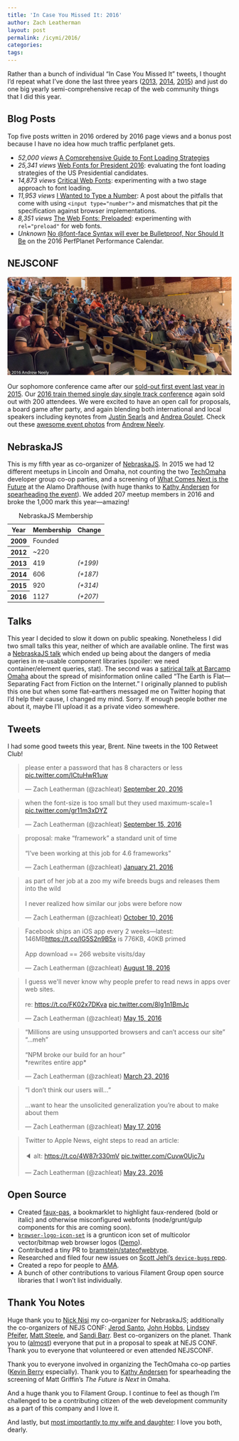 ```yaml
---
title: 'In Case You Missed It: 2016'
author: Zach Leatherman
layout: post
permalink: /icymi/2016/
categories:
tags:
---
```


Rather than a bunch of individual “In Case You Missed It” tweets, I thought I’d repeat what I’ve done the last three years ([2013](/web/icymi/2013/), [2014](/web/icymi/2014/), [2015](/web/icymi/2015/)) and just do one big yearly semi-comprehensive recap of the web community things that I did this year.

## Blog Posts

Top five posts written in 2016 ordered by 2016 page views and a bonus post because I have no idea how much traffic perfplanet gets.

* <span class="external">_52,000 views_</span> [A Comprehensive Guide to Font Loading Strategies](/web/comprehensive-webfonts/)
* <span class="external">_25,341 views_</span> [Web Fonts for President 2016](/web/president-web-font/): evaluating the font loading strategies of the US Presidential candidates.
* <span class="external">_14,873 views_</span> [Critical Web Fonts](/web/critical-webfonts/): experimenting with a two stage approach to font loading.
* <span class="external">_11,953 views_</span> [I Wanted to Type a Number](https://www.filamentgroup.com/lab/type-number.html): A post about the pitfalls that come with using `<input type="number">` and mismatches that pit the specification against browser implementations.
* <span class="external">_8,351 views_</span> [The Web Fonts: Preloaded](/web/preload/): experimenting with `rel="preload"` for web fonts.
* <span class="external">_Unknown_</span> [No @font-face Syntax will ever be Bulletproof, Nor Should It Be](http://calendar.perfplanet.com/2016/no-font-face-bulletproof-syntax/) on the 2016 PerfPlanet Performance Calendar.

## NEJSCONF

<img src="/web/img/posts/2016-icymi/nejsconf-2016-crowd.jpg" alt="The attendees at NEJSCONF 2016" class="primary">

Our sophomore conference came after our [sold-out first event last year in 2015](http://2015.nejsconf.com/). Our [2016 train themed single day single track conference](https://nejsconf.com/) again sold out with 200 attendees. We were excited to have an open call for proposals, a board game after party, and again blending both international and local speakers including keynotes from [Justin Searls](https://nejsconf.com/speakers/keynote-justin-searls/) and [Andrea Goulet](https://nejsconf.com/speakers/keynote-andrea-goulet/). Check out these [awesome event photos](https://photos.google.com/share/AF1QipN4nlFYmhJASQMXNM5uQcrrPnST97uIsrF1BG30pRYOFdfTHDbucj0U7GrtegWywA?key=Qlh3NzlKSEFjb25GbGZKempNbVVVR283U3pTWm9n) from [Andrew Neely](https://twitter.com/ravinglogic).

## NebraskaJS


This is my fifth year as co-organizer of [NebraskaJS](http://www.meetup.com/nebraskajs/). In 2015 we had 12 different meetups in Lincoln and Omaha, not counting the two [TechOmaha](http://techomaha.com/) developer group co-op parties, and a screening of [What Comes Next is the Future](http://www.futureisnext.com/) at the Alamo Drafthouse (with huge thanks to <a href="https://twitter.com/kathyia">Kathy Andersen</a> for <a href="https://futureisnext.splashthat.com/">spearheading the event</a>). We added 207 meetup members in 2016 and broke the 1,000 mark this year—amazing!

<table>
	<caption>NebraskaJS Membership</caption>
	<thead>
		<tr>
			<th>Year</th>
			<th>Membership</th>
			<th>Change</th>
		</tr>
	</thead>
	<tbody>
		<tr>
			<th>2009</th>
			<td>Founded</td>
			<td></td>
		</tr>
		<tr>
			<th>2012</th>
			<td>~220</td>
			<td></td>
		</tr>
		<tr>
			<th>2013</th>
			<td>419</td>
			<td><em class="better">(+199)</em></td>
		</tr>
		<tr>
			<th>2014</th>
			<td>606</td>
			<td><em class="better">(+187)</em></td>
		</tr>
		<tr>
			<th>2015</th>
			<td>920</td>
			<td><em class="better">(+314)</em></td>
		</tr>
		<tr>
			<th>2016</th>
			<td>1127</td>
			<td><em class="better">(+207)</em></td>
		</tr>
	</tbody>
</table>

## Talks

This year I decided to slow it down on public speaking. Nonetheless I did two small talks this year, neither of which are available online. The first was a [NebraskaJS talk](https://www.meetup.com/nebraskajs/events/235243306/) which ended up being about the dangers of media queries in re-usable component libraries (spoiler: we need container/element queries, stat). The second was a [satirical talk at Barcamp Omaha](https://twitter.com/zachleat/status/776789550420996096) about the spread of misinformation online called “The Earth is Flat—Separating Fact from Fiction on the Internet.” I originally planned to publish this one but when some flat-earthers messaged me on Twitter hoping that I’d help their cause, I changed my mind. Sorry. If enough people bother me about it, maybe I’ll upload it as a private video somewhere.

## Tweets

I had some good tweets this year, Brent. Nine tweets in the 100 Retweet Club!

<blockquote class="twitter-tweet" data-lang="en"><p lang="en" dir="ltr">please enter a password that has 8 characters or less <a href="https://t.co/ICtuHwR1uw">pic.twitter.com/ICtuHwR1uw</a></p>&mdash; Zach Leatherman (@zachleat) <a href="https://twitter.com/zachleat/status/778253134162382849">September 20, 2016</a></blockquote>

<blockquote class="twitter-tweet" data-cards="hidden" data-lang="en"><p lang="en" dir="ltr">when the font-size is too small but they used maximum-scale=1 <a href="https://t.co/gr11m3xDYZ">pic.twitter.com/gr11m3xDYZ</a></p>&mdash; Zach Leatherman (@zachleat) <a href="https://twitter.com/zachleat/status/776534911180079108">September 15, 2016</a></blockquote>

<blockquote class="twitter-tweet" data-lang="en"><p lang="en" dir="ltr">proposal: make “framework” a standard unit of time<br><br>“I’ve been working at this job for 4.6 frameworks”</p>&mdash; Zach Leatherman (@zachleat) <a href="https://twitter.com/zachleat/status/690191615852449792">January 21, 2016</a></blockquote>

<blockquote class="twitter-tweet" data-lang="en"><p lang="en" dir="ltr">as part of her job at a zoo my wife breeds bugs and releases them into the wild<br><br>I never realized how similar our jobs were before now</p>&mdash; Zach Leatherman (@zachleat) <a href="https://twitter.com/zachleat/status/785495065913274369">October 10, 2016</a></blockquote>

<blockquote class="twitter-tweet" data-lang="en"><p lang="en" dir="ltr">Facebook ships an iOS app every 2 weeks—latest: 146MB<a href="https://t.co/lG5S2n9B5x">https://t.co/lG5S2n9B5x</a> is 776KB, 40KB primed<br><br>App download == 266 website visits/day</p>&mdash; Zach Leatherman (@zachleat) <a href="https://twitter.com/zachleat/status/766389127751143424">August 18, 2016</a></blockquote>

<blockquote class="twitter-tweet" data-cards="hidden" data-lang="en"><p lang="en" dir="ltr">I guess we&#39;ll never know why people prefer to read news in apps over web sites.<br><br>re: <a href="https://t.co/FK02x7DKva">https://t.co/FK02x7DKva</a> <a href="https://t.co/8Ig1n1BmJc">pic.twitter.com/8Ig1n1BmJc</a></p>&mdash; Zach Leatherman (@zachleat) <a href="https://twitter.com/zachleat/status/731659515154681857">May 15, 2016</a></blockquote>

<blockquote class="twitter-tweet" data-lang="en"><p lang="en" dir="ltr">“Millions are using unsupported browsers and can’t access our site”<br>“…meh”<br><br>“NPM broke our build for an hour”<br>*rewrites entire app*</p>&mdash; Zach Leatherman (@zachleat) <a href="https://twitter.com/zachleat/status/712615054990925825">March 23, 2016</a></blockquote>

<blockquote class="twitter-tweet" data-lang="en"><p lang="en" dir="ltr">“I don’t think our users will…”<br><br>…want to hear the unsolicited generalization you’re about to make about them</p>&mdash; Zach Leatherman (@zachleat) <a href="https://twitter.com/zachleat/status/732652820206256128">May 17, 2016</a></blockquote>

<blockquote class="twitter-tweet" data-cards="hidden" data-lang="en"><p lang="en" dir="ltr">Twitter to Apple News, eight steps to read an article:<br><br>🔈 alt: <a href="https://t.co/4W87r330mV">https://t.co/4W87r330mV</a> <a href="https://t.co/Cuvw0Ujc7u">pic.twitter.com/Cuvw0Ujc7u</a></p>&mdash; Zach Leatherman (@zachleat) <a href="https://twitter.com/zachleat/status/734764603645825025">May 23, 2016</a></blockquote>

## Open Source

* Created [faux-pas](https://github.com/filamentgroup/faux-pas), a bookmarklet to highlight faux-rendered (bold or italic) and otherwise misconfigured webfonts (node/grunt/gulp components for this are coming soon).
* [`browser-logo-icon-set`](https://github.com/zachleat/browser-logo-icon-set) is a grunticon icon set of multicolor vector/bitmap web browser logos ([Demo](https://zachleat.github.io/browser-logo-icon-set/usage.html)).
* Contributed a tiny PR to [bramstein/stateofwebtype](https://github.com/bramstein/stateofwebtype).
* Researched and filed four new issues on [Scott Jehl’s `device-bugs` repo](https://github.com/scottjehl/Device-Bugs/issues/created_by/zachleat).
* Created a repo for people to [AMA](https://github.com/zachleat/ama/).
* A bunch of other contributions to various Filament Group open source libraries that I won’t list individually.


## Thank You Notes

Huge thank you to [Nick Nisi](https://twitter.com/nicknisi) my co-organizer for NebraskaJS; additionally the co-organizers of NEJS CONF: [Jerod Santo](https://twitter.com/jerodsanto), [John Hobbs](https://twitter.com/jmhobbs), [Lindsey Pfeifer](https://twitter.com/l_pfeifer18), [Matt Steele](https://twitter.com/mattdsteele), and [Sandi Barr](https://twitter.com/sandikbarr). Best co-organizers on the planet. Thank you to ([almost](https://twitter.com/zachleat/status/747779322757275648)) everyone that put in a proposal to speak at NEJS CONF. Thank you to everyone that volunteered or even attended NEJSCONF.

Thank you to everyone involved in organizing the TechOmaha co-op parties ([Kevin Berry](https://twitter.com/kberryman) especially). Thank you to <a href="https://twitter.com/kathyia">Kathy Andersen</a> for spearheading the screening of Matt Griffin’s _The Future is Next_ in Omaha.

And a huge thank you to Filament Group. I continue to feel as though I’m challenged to be a contributing citizen of the web development community as a part of this company and I love it.

And lastly, but [most importantly to my wife and daughter](https://twitter.com/zachleat/status/816030712491114497): I love you both, dearly.